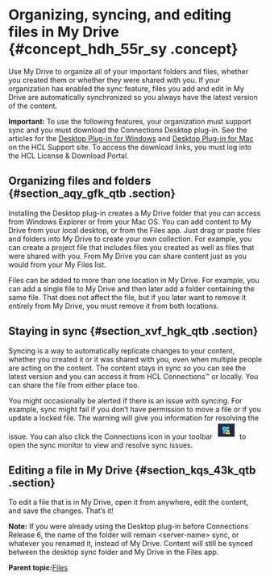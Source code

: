 # Organizing, syncing, and editing files in My Drive {#concept_hdh_55r_sy .concept}

Use My Drive to organize all of your important folders and files, whether you created them or whether they were shared with you. If your organization has enabled the sync feature, files you add and edit in My Drive are automatically synchronized so you always have the latest version of the content.

**Important:** To use the following features, your organization must support sync and you must download the Connections Desktop plug-in. See the articles for the [Desktop Plug-in for Windows](https://support.hcltechsw.com/csm?id=kb_article&sysparm_article=KB0073986) and [Desktop Plug-in for Mac](https://support.hcltechsw.com/csm?id=kb_article&sysparm_article=KB0074308) on the HCL Support site. To access the download links, you must log into the HCL License & Download Portal.

## Organizing files and folders {#section_aqy_gfk_qtb .section}

Installing the Desktop plug-in creates a My Drive folder that you can access from Windows Explorer or from your Mac OS. You can add content to My Drive from your local desktop, or from the Files app. Just drag or paste files and folders into My Drive to create your own collection. For example, you can create a project file that includes files you created as well as files that were shared with you. From My Drive you can share content just as you would from your My Files list.

Files can be added to more than one location in My Drive. For example, you can add a single file to My Drive and then later add a folder containing the same file. That does not affect the file, but if you later want to remove it entirely from My Drive, you must remove it from both locations.

## Staying in sync {#section_xvf_hgk_qtb .section}

Syncing is a way to automatically replicate changes to your content, whether you created it or it was shared with you, even when multiple people are acting on the content. The content stays in sync so you can see the latest version and you can access it from HCL Connections™ or locally. You can share the file from either place too.

You might occasionally be alerted if there is an issue with syncing. For example, sync might fail if you don’t have permission to move a file or if you update a locked file. The warning will give you information for resolving the issue. You can also click the Connections icon in your toolbar ![Connections icon](images/MyDriveicon.PNG) to open the sync monitor to view and resolve sync issues.

## Editing a file in My Drive {#section_kqs_43k_qtb .section}

To edit a file that is in My Drive, open it from anywhere, edit the content, and save the changes. That’s it!

**Note:** If you were already using the Desktop plug-in before Connections Release 6, the name of the folder will remain <server-name\> sync, or whatever you renamed it, instead of My Drive. Content will still be synced between the desktop sync folder and My Drive in the Files app.

**Parent topic:**[Files](../files/fframe.md)

